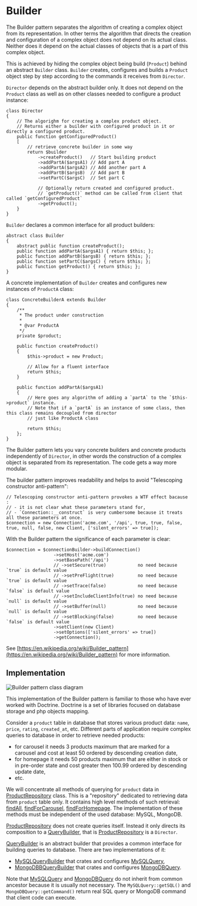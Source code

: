 Builder
=======

The Builder pattern separates the algorithm of creating a complex object from its representation.
In other terms the algorithm that directs the creation and configuration of a complex object 
does not depend on its actual class. Neither does it depend on the actual classes of objects that is a part of this complex object.

This is achieved by hiding the complex object being build (`Product`) behind an abstract `Builder` class.
`Builder` creates, configures and builds a `Product` object step by step according to the commands it receives from `Director`.

`Director` depends on the abstract builder only. It does not depend on the `Product` 
class as well as on other classes needed to configure a product instance:

```
class Director 
{
    // The algorighm for creating a complex product object.
    // Returns either a builder with configured product in it or directly a configured product.
    public function getConfiguredProduct() 
    [
        // retrieve concrete builder in some way
        return $builder
            ->createProduct()   // Start building product
            ->addPartA($argsA1) // Add part A
            ->addPartA($argsA2) // Add another part A
            ->addPartB($argsB)  // Add part B
            ->setPartC($argsC)  // Set part C
            
            // Optionally return created and configured product. 
            // `getProduct()` method can be called from client that called `getConfiguredProduct`
            ->getProduct();
    }
}
```

`Builder` declares a common interface for all product builders:

```
abstract class Builder 
{
    abstract public function createProduct();
    public function addPartA($argsA1) { return $this; };
    public function addPartB($argsB) { return $this; };
    public function setPartC($argsC) { return $this; };
    public function getProduct() { return $this; };
}
```

A concrete implementation of `Builder` creates and configures new instances of `ProductA` class:
```
class ConcreteBuilderA extends Builder 
{
    /**
     * The product under construction
     *
     * @var ProductA
     */
    private $product;
    
    public function createProduct() 
    {
        $this->product = new Product;
        
        // Allow for a fluent interface
        return $this;
    }
    
    public function addPartA($argsA1)
    {
        // Here goes any algorithm of adding a `partA` to the `$this->product` instance.
        // Note that if a `partA` is an instance of some class, then this class remains decoupled from director
        // just like ProductA class
        
        return $this;
    };
}
```

The Builder pattern lets you vary concrete builders and concrete products independently of `Director`, in other words
the construction of a complex object is separated from its representation. The code gets a way more modular. 

The builder pattern improves readability and helps to avoid "Telescoping constructor anti-pattern":

```
// Telescoping constructor anti-pattern provokes a WTF effect bacause :
// - it is not clear what these parameters stand for,
// - `Connection::__construct` is very cumbersome because it treats all these parameters at once.
$connection = new Connection('acme.com', '/api', true, true, false, true, null, false, new Client, ['silent_errors' => true]);
```

With the Builder pattern the significance of each parameter is clear:
```
$connection = $connectionBuilder->buildConnection()
                  ->setHost('acme.com')
                  ->setBasePath('/api')
                  // ->setSecure(true)            no need because `true` is default value
                  // ->setPreFlight(true)         no need because `true` is default value
                  // ->setTrace(false)            no need because `false` is default value
                  // ->setIncludeClientInfo(true) no need because `null` is default value
                  // ->setBuffer(null)            no need because `null` is default value
                  // ->setBlocking(false)         no need because `false` is default value
                  ->setClient(new Client)
                  ->setOptions(['silent_errors' => true])
                  ->getConnection();
``` 

See [https://en.wikipedia.org/wiki/Builder_pattern](https://en.wikipedia.org/wiki/Builder_pattern) for more information.

## Implementation

![Builder pattern class diagram](doc/builder_class_diagram.png)

This implementation of the Builder pattern is familiar to those who have ever worked with Doctrine.
Doctrine is a set of libraries focused on database storage and php objects mapping.

Consider a `product` table in database that stores various product data: `name`, `price`, `rating`, `created_at`, etc.
Different parts of application require complex queries to database in order to retrieve needed products:
- for carousel it needs 3 products maximum that are marked for a carousel and cost at least 50 
ordered by descending creation date,
- for homepage it needs 50 products maximum that are either in stock or in pre-order state and cost greater then 100.99
ordered by descending update date,
- etc.

We will concentrate all methods of querying for `product` data in [ProductRepository] class. 
This is a "repository" dedicated to retrieving data from `product` table only. It contains high level methods of such retrieval:
[findAll], [findForCarousel], [findForHomepage]. The implementation of these methods must be independent of the used database:
MySQL, MongoDB. 

[ProductRepository] does not create queries itself. 
Instead it only directs its composition to a [QueryBuilder], that is [ProductRepository] is a `Director`.

[QueryBuilder] is an abstract builder that provides a common interface for building queries to database.
There are two implementations of it:
- [MySQLQueryBuilder] that crates and configures [MySQLQuery],
- [MongoDBBQueryBuilder] that crates and configures [MongoDBQuery].

Note that [MySQLQuery] and [MongoDBQuery] do not inherit from common ancestor because it is usually not necessary.
The `MySQLQuery::getSQL()` and `MongoDBQuery::getCommand()` return real SQL query or MongoDB command that client code can execute.

[ProductRepository]: ProductRepository.php
[findAll]: ProductRepository.php#L38
[findForCarousel]: ProductRepository.php#L54
[findForHomepage]: ProductRepository.php#L73

[QueryBuilder]: QueryBuilder.php

[MySQLQueryBuilder]: MySQL/MySQLQueryBuilder.php
[MySQLQuery]: MySQL/MySQLQuery.php

[MongoDBBQueryBuilder]: MongoDB/MongoDBBQueryBuilder.php
[MongoDBQuery]: MongoDB/MongoDBQuery.php
